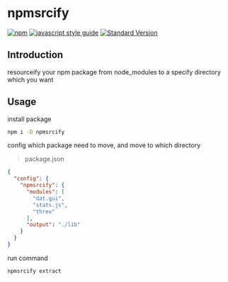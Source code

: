npmsrcify
=============

[![npm](https://img.shields.io/npm/v/npmsrcify.svg?style=flat-square)](https://github.com/jasonChen1982/npmsrcify)
[![javascript style guide](https://img.shields.io/badge/code_style-google-brightgreen.svg)](https://google.github.io/styleguide/jsguide.html)
[![Standard Version](https://img.shields.io/badge/release-standard%20version-brightgreen.svg)](https://github.com/conventional-changelog/standard-version)

## Introduction

resourceify your npm package from node_modules to a specify directory which you want

## Usage

install package

```sh
npm i -D npmsrcify
```

config which package need to move, and move to which directory

> package.json
```json
{
  "config": {
    "npmsrcify": {
      "modules": [
        "dat.gui",
        "stats.js",
        "three"
      ],
      "output": "./lib"
    }
  }
}
```

run command

```sh
npmsrcify extract
```
